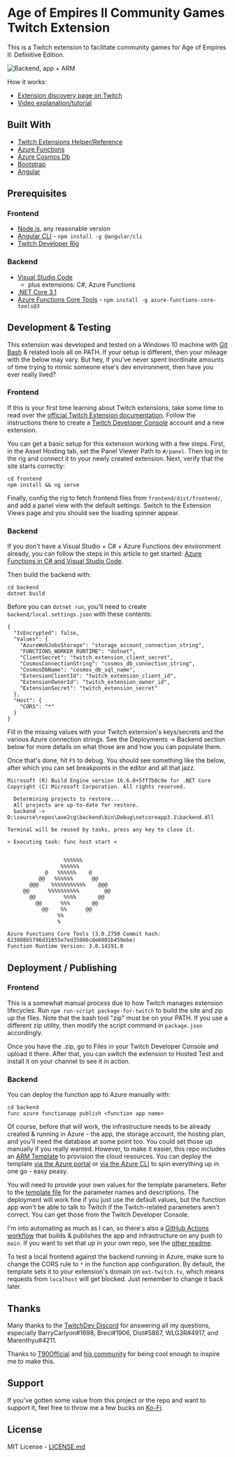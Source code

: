 # Age of Empires II Community Games Twitch Extension

This is a Twitch extension to facilitate community games for Age of Empires II: Definitive Edition.

![Backend, app + ARM](https://github.com/lettucemode/aoe2cg/workflows/Build%20&%20Deploy%20Backend/badge.svg)

How it works:

- [Extension discovery page on Twitch](https://dashboard.twitch.tv/extensions/9cwq8civy57ul3ir5vlodpl4v1871f)
- [Video explanation/tutorial](https://www.youtube.com/watch?v=z-CpDm-lbQw)

## Built With

- [Twitch Extensions Helper/Reference](https://dev.twitch.tv/docs/extensions/reference)
- [Azure Functions](https://azure.microsoft.com/en-us/services/functions/)
- [Azure Cosmos Db](https://azure.microsoft.com/en-us/services/cosmos-db/)
- [Bootstrap](https://getbootstrap.com/)
- [Angular](https://angular.io/)

## Prerequisites

### Frontend

- [Node.js](https://nodejs.org/), any reasonable version
- [Angular CLI](https://cli.angular.io) - `npm install -g @angular/cli`
- [Twitch Developer Rig](https://dev.twitch.tv/docs/extensions/rig)

### Backend

- [Visual Studio Code](https://code.visualstudio.com/)
  - plus extensions: C#, Azure Functions
- [.NET Core 3.1](https://dotnet.microsoft.com/download/dotnet-core/3.1)
- [Azure Functions Core Tools](https://docs.microsoft.com/en-us/azure/azure-functions/functions-run-local?tabs=windows%2Ccsharp%2Cbash) - `npm install -g azure-functions-core-tools@3`

## Development & Testing

This extension was developed and tested on a Windows 10 machine with [Git Bash](https://git-scm.com/) & related tools all on PATH. If your setup is different, then your mileage with the below may vary. But hey, if you've never spent inordinate amounts of time trying to mimic someone else's dev environment, then have you ever really lived?

### Frontend

If this is your first time learning about Twitch extensions, take some time to read over the [official Twitch Extension documentation](https://dev.twitch.tv/docs/extensions). Follow the instructions there to create a [Twitch Developer Console](https://dev.twitch.tv/console) account and a new extension.

You can get a basic setup for this extension working with a few steps. First, in the Asset Hosting tab, set the Panel Viewer Path to `#/panel`. Then log in to the rig and connect it to your newly created extension. Next, verify that the site starts correctly:

```
cd frontend
npm install && ng serve
```

Finally, config the rig to fetch frontend files from `frontend/dist/frontend/`, and add a panel view with the default settings. Switch to the Extension Views page and you should see the loading spinner appear.

### Backend

If you don't have a Visual Studio + C# + Azure Functions dev environment already, you can follow the steps in this article to get started: [Azure Functions in C# and Visual Studio Code](https://docs.microsoft.com/en-us/azure/azure-functions/functions-create-first-function-vs-code?pivots=programming-language-csharp).

Then build the backend with:

```
cd backend
dotnet build
```

Before you can `dotnet run`, you'll need to create `backend/local.settings.json` with these contents:

```
{
  "IsEncrypted": false,
  "Values": {
    "AzureWebJobsStorage": "storage_account_connection_string",
    "FUNCTIONS_WORKER_RUNTIME": "dotnet",
    "ClientSecret": "twitch_extension_client_secret",
    "CosmosConnectionString": "cosmos_db_connection_string",
    "CosmosDbName": "cosmos_db_sql_name",
    "ExtensionClientId": "twitch_extension_client_id",
    "ExtensionOwnerId": "twitch_extension_owner_id",
    "ExtensionSecret": "twitch_extension_secret"
  },
  "Host": {
    "CORS": "*"
  }
}

```

Fill in the missing values with your Twitch extension's keys/secrets and the various Azure connection strings. See the Deployments -> Backend section below for more details on what those are and how you can populate them.

Once that's done, hit `F5` to debug. You should see something like the below, after which you can set breakpoints in the editor and all that jazz.

```
Microsoft (R) Build Engine version 16.6.0+5ff7b0c9e for .NET Core
Copyright (C) Microsoft Corporation. All rights reserved.

  Determining projects to restore...
  All projects are up-to-date for restore.
  backend -> D:\source\repos\aoe2cg\backend\bin\Debug\netcoreapp3.1\backend.dll

Terminal will be reused by tasks, press any key to close it.

> Executing task: func host start <


                  %%%%%%
                 %%%%%%
            @   %%%%%%    @
          @@   %%%%%%      @@
       @@@    %%%%%%%%%%%    @@@
     @@      %%%%%%%%%%        @@
       @@         %%%%       @@
         @@      %%%       @@
           @@    %%      @@
                %%
                %

Azure Functions Core Tools (3.0.2750 Commit hash: 623808b5796d31655e7ed35086cde6001b459ebe)
Function Runtime Version: 3.0.14191.0
```

## Deployment / Publishing

### Frontend

This is a somewhat manual process due to how Twitch manages extension lifecycles. Run `npm run-script package-for-twitch` to build the site and zip up the files. Note that the bash tool "zip" must be on your PATH. If you use a different zip utility, then modify the script command in `package.json` accordingly.

Once you have the .zip, go to Files in your Twitch Developer Console and upload it there. After that, you can switch the extension to Hosted Test and install it on your channel to see it in action.

### Backend

You can deploy the function app to Azure manually with:

```
cd backend
func azure functionapp publish <function app name>
```

Of course, before that will work, the infrastructure needs to be already created & running in Azure - the app, the storage account, the hosting plan, and you'll need the database at some point too. You could set those up manually if you really wanted. However, to make it easier, this repo includes an [ARM Template](templates/azuredeploy.json) to provision the cloud resources. You can deploy the template [via the Azure portal](https://docs.microsoft.com/en-us/azure/azure-resource-manager/templates/deploy-portal) or [via the Azure CLI](https://docs.microsoft.com/en-us/azure/azure-resource-manager/templates/deploy-cli) to spin everything up in one go - easy peasy.

You will need to provide your own values for the template parameters. Refer to the [template file](templates/azuredeploy.json) for the parameter names and descriptions. The deployment will work fine if you just use the default values, but the function app won't be able to talk to Twitch if the Twitch-related parameters aren't correct. You can get those from the Twitch Developer Console.

I'm into automating as much as I can, so there's also a [GitHub Actions workflow](.github/workflows/push-backend.yml) that builds & publishes the app and infrastructure on any push to `main`. If you want to set that up in your own repo, see the [other readme](.github/workflows/).

To test a local frontend against the backend running in Azure, make sure to change the CORS rule to `*` in the function app configuration. By default, the template sets it to your extension's domain on `ext-twitch.tv`, which means requests from `localhost` will get blocked. Just remember to change it back later.

## Thanks

Many thanks to the [TwitchDev Discord](https://discord.com/invite/G8UQqNy) for answering all my questions, especially BarryCarlyon#1698, Breci#1906, Dist#5867, WLG3R#4917, and Marenthyu#4211.

Thanks to [T90Official](https://www.twitch.tv/t90official) and [his community](https://discord.gg/t90official) for being cool enough to inspire me to make this.

## Support

If you've gotten some value from this project or the repo and want to support it, feel free to throw me a few bucks on [Ko-Fi](https://ko-fi.com/lettucemode/).

## License

MIT License - [LICENSE.md](LICENSE.md)
